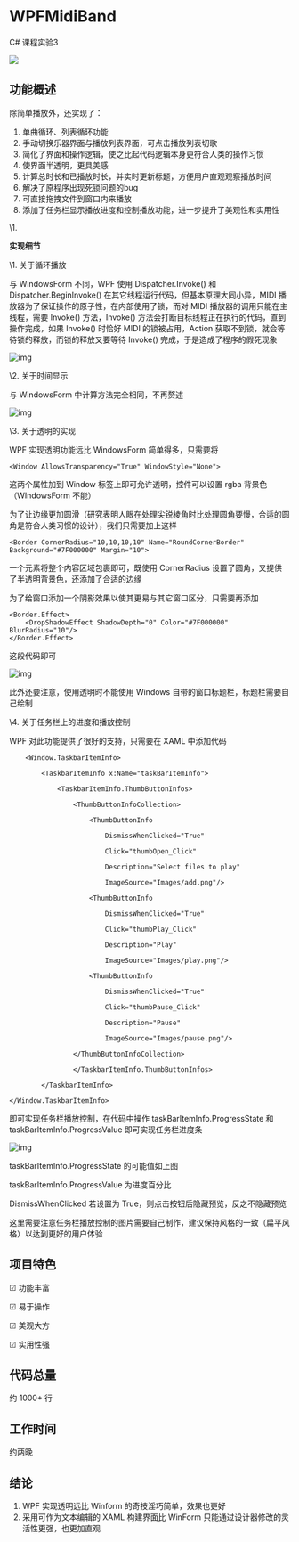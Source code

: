 # WPFMidiBand

C# 课程实验3

![](https://raw.githubusercontent.com/8qwe24657913/WPFMidiBand_SRC/master/Images/WPF.png)

## 功能概述

除简单播放外，还实现了：

1. 单曲循环、列表循环功能
2. 手动切换乐器界面与播放列表界面，可点击播放列表切歌
3. 简化了界面和操作逻辑，使之比起代码逻辑本身更符合人类的操作习惯
4. 使界面半透明，更具美感
5. 计算总时长和已播放时长，并实时更新标题，方便用户直观观察播放时间
6. 解决了原程序出现死锁问题的bug
7. 可直接拖拽文件到窗口内来播放
8. 添加了任务栏显示播放进度和控制播放功能，进一步提升了美观性和实用性

\1. 

**实现细节**

\1. 关于循环播放

与 WindowsForm 不同，WPF 使用 Dispatcher.Invoke() 和 Dispatcher.BeginInvoke() 在其它线程运行代码，但基本原理大同小异，MIDI 播放器为了保证操作的原子性，在内部使用了锁，而对 MIDI 播放器的调用只能在主线程，需要 Invoke() 方法，Invoke() 方法会打断目标线程正在执行的代码，直到操作完成，如果 Invoke() 时恰好 MIDI 的锁被占用，Action 获取不到锁，就会等待锁的释放，而锁的释放又要等待 Invoke() 完成，于是造成了程序的假死现象

![img](https://raw.githubusercontent.com/8qwe24657913/WPFMidiBand_SRC/master/Images/lock.png) 

\2. 关于时间显示

与 WindowsForm 中计算方法完全相同，不再赘述

![img](https://raw.githubusercontent.com/8qwe24657913/WPFMidiBand_SRC/master/Images/tempo.png) 

\3. 关于透明的实现

WPF 实现透明功能远比 WindowsForm 简单得多，只需要将

```xaml
<Window AllowsTransparency="True" WindowStyle="None">
```

这两个属性加到 Window 标签上即可允许透明，控件可以设置 rgba 背景色（WIndowsForm 不能）

为了让边缘更加圆滑（研究表明人眼在处理尖锐棱角时比处理圆角要慢，合适的圆角是符合人类习惯的设计），我们只需要加上这样

```xaml
<Border CornerRadius="10,10,10,10" Name="RoundCornerBorder" Background="#7F000000" Margin="10">
```

一个元素将整个内容区域包裹即可，既使用 CornerRadius 设置了圆角，又提供了半透明背景色，还添加了合适的边缘

为了给窗口添加一个阴影效果以使其更易与其它窗口区分，只需要再添加

```xaml
<Border.Effect>
	<DropShadowEffect ShadowDepth="0" Color="#7F000000" BlurRadius="10"/>
</Border.Effect>
```

这段代码即可

![img](https://raw.githubusercontent.com/8qwe24657913/WPFMidiBand_SRC/master/Images/shadow.png) 

此外还要注意，使用透明时不能使用 Windows 自带的窗口标题栏，标题栏需要自己绘制

\4. 关于任务栏上的进度和播放控制

WPF 对此功能提供了很好的支持，只需要在 XAML 中添加代码

```xaml
    <Window.TaskbarItemInfo>

        <TaskbarItemInfo x:Name="taskBarItemInfo">

            <TaskbarItemInfo.ThumbButtonInfos>

                <ThumbButtonInfoCollection>

                    <ThumbButtonInfo

                        DismissWhenClicked="True"

                        Click="thumbOpen_Click"

                        Description="Select files to play"

                        ImageSource="Images/add.png"/>

                    <ThumbButtonInfo

                        DismissWhenClicked="True"

                        Click="thumbPlay_Click"

                        Description="Play"

                        ImageSource="Images/play.png"/>

                    <ThumbButtonInfo

                        DismissWhenClicked="True"

                        Click="thumbPause_Click"

                        Description="Pause"

                        ImageSource="Images/pause.png"/>

                </ThumbButtonInfoCollection>

                </TaskbarItemInfo.ThumbButtonInfos>

        </TaskbarItemInfo>

</Window.TaskbarItemInfo>

```

即可实现任务栏播放控制，在代码中操作 taskBarItemInfo.ProgressState 和 taskBarItemInfo.ProgressValue 即可实现任务栏进度条

![img](https://raw.githubusercontent.com/8qwe24657913/WPFMidiBand_SRC/master/Images/taskbar.png) 

taskBarItemInfo.ProgressState 的可能值如上图

taskBarItemInfo.ProgressValue 为进度百分比

DismissWhenClicked 若设置为 True，则点击按钮后隐藏预览，反之不隐藏预览

这里需要注意任务栏播放控制的图片需要自己制作，建议保持风格的一致（扁平风格）以达到更好的用户体验

## 项目特色

☑ 功能丰富

☑ 易于操作

☑ 美观大方

☑ 实用性强

## 代码总量

约 1000+ 行

## 工作时间

约两晚

## 结论

1. WPF 实现透明远比 Winform 的奇技淫巧简单，效果也更好
2. 采用可作为文本编辑的 XAML 构建界面比 WinForm 只能通过设计器修改的灵活性更强，也更加直观